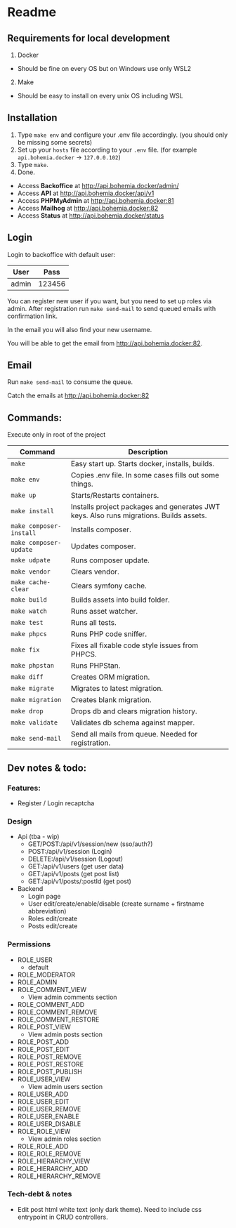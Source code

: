 # Readme

## Requirements for local development

1) Docker
  * Should be fine on every OS but on Windows use only WSL2
2) Make
  * Should be easy to install on every unix OS including WSL

## Installation

1) Type `make env` and configure your .env file accordingly. (you should only be missing some secrets)
2) Set up your `hosts` file according to your `.env` file. (for example `api.bohemia.docker` -> `127.0.0.102`)
3) Type `make`.
4) Done.

* Access **Backoffice** at <http://api.bohemia.docker/admin/>
* Access **API** at <http://api.bohemia.docker/api/v1>
* Access **PHPMyAdmin** at <http://api.bohemia.docker:81>
* Access **Mailhog** at <http://api.bohemia.docker:82>
* Access **Status** at <http://api.bohemia.docker/status>

## Login

Login to backoffice with default user:

| User  | Pass   |
|-------|--------|
| admin | 123456 |

You can register new user if you want, but you need to set up roles via admin. After registration run `make send-mail`
to send queued emails with confirmation link.

In the email you will also find your new username.

You will be able to get the email from <http://api.bohemia.docker:82>.

## Email

Run `make send-mail` to consume the queue.

Catch the emails at <http://api.bohemia.docker:82>

## Commands:

Execute only in root of the project

| Command                 | Description                                                                            |
|-------------------------|----------------------------------------------------------------------------------------|
| `make`                  | Easy start up. Starts docker, installs, builds.                                        |
| `make env`              | Copies .env file. In some cases fills out some things.                                 |
| `make up`               | Starts/Restarts containers.                                                            |
| `make install`          | Installs project packages and generates JWT keys. Also runs migrations. Builds assets. |
| `make composer-install` | Installs composer.                                                                     |
| `make composer-update`  | Updates composer.                                                                      |
| `make udpate`           | Runs composer update.                                                                  |
| `make vendor`           | Clears vendor.                                                                         |
| `make cache-clear`      | Clears symfony cache.                                                                  |
| `make build`            | Builds assets into build folder.                                                       |
| `make watch`            | Runs asset watcher.                                                                    |
| `make test`             | Runs all tests.                                                                        |
| `make phpcs`            | Runs PHP code sniffer.                                                                 |
| `make fix`              | Fixes all fixable code style issues from PHPCS.                                        |
| `make phpstan`          | Runs PHPStan.                                                                          |
| `make diff`             | Creates ORM migration.                                                                 |
| `make migrate`          | Migrates to latest migration.                                                          |
| `make migration`        | Creates blank migration.                                                               |
| `make drop`             | Drops db and clears migration history.                                                 |
| `make validate`         | Validates db schema against mapper.                                                    |
| `make send-mail`        | Send all mails from queue. Needed for registration.                                    |

## Dev notes & todo:

### Features:

* Register / Login recaptcha

### Design

* Api (tba - wip)
  * GET/POST:/api/v1/session/new (sso/auth?)
  * POST:/api/v1/session (Login)
  * DELETE:/api/v1/session (Logout)
  * GET:/api/v1/users (get user data)
  * GET:/api/v1/posts (get post list)
  * GET:/api/v1/posts/:postId (get post)
* Backend
  * Login page
  * User edit/create/enable/disable (create surname + firstname abbreviation)
  * Roles edit/create
  * Posts edit/create

### Permissions

* ROLE_USER
  * default
* ROLE_MODERATOR
* ROLE_ADMIN
* ROLE_COMMENT_VIEW
  * View admin comments section
* ROLE_COMMENT_ADD
* ROLE_COMMENT_REMOVE
* ROLE_COMMENT_RESTORE
* ROLE_POST_VIEW
  * View admin posts section
* ROLE_POST_ADD
* ROLE_POST_EDIT
* ROLE_POST_REMOVE
* ROLE_POST_RESTORE
* ROLE_POST_PUBLISH
* ROLE_USER_VIEW
  * View admin users section
* ROLE_USER_ADD
* ROLE_USER_EDIT
* ROLE_USER_REMOVE
* ROLE_USER_ENABLE
* ROLE_USER_DISABLE
* ROLE_ROLE_VIEW
  * View admin roles section
* ROLE_ROLE_ADD
* ROLE_ROLE_REMOVE
* ROLE_HIERARCHY_VIEW
* ROLE_HIERARCHY_ADD
* ROLE_HIERARCHY_REMOVE

### Tech-debt & notes

* Edit post html white text (only dark theme). Need to include css entrypoint in CRUD controllers.
